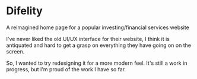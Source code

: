 # Difelity
A reimagined home page for a popular investing/financial services website

I've never liked the old UI/UX interface for their website, I think it is antiquated and hard to get a grasp on everything they have going on on the screen.

So, I wanted to try redesigning it for a more modern feel. It's still a work in progress, but I'm proud of the work I have so far.

